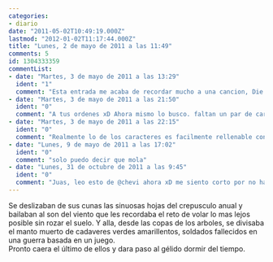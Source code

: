 ```yaml
---
categories:
- diario
date: "2011-05-02T10:49:19.000Z"
lastmod: "2012-01-02T11:17:44.000Z"
title: "Lunes, 2 de mayo de 2011 a las 11:49"
comments: 5
id: 1304333359
commentList:
- date: "Martes, 3 de mayo de 2011 a las 13:29"
  ident: "1"
  comment: "Esta entrada me acaba de recordar mucho a una cancion, Die Horde. Una chica en YouTube canta una de las versiones mas bonitas de esa cancion que he escuchado. Buscar: Cira Las Vegas - Die Horde rennt"
- date: "Martes, 3 de mayo de 2011 a las 21:50"
  ident: "0"
  comment: "A tus ordenes xD Ahora mismo lo busco. faltan un par de caracteres... guay"
- date: "Martes, 3 de mayo de 2011 a las 22:15"
  ident: "0"
  comment: "Realmente lo de los caracteres es facilmente rellenable con espacios... Podria haber puesto un filtro para ello, pero tambien hay veces que yo no se que poner hasta 50 caracteres... ;)"
- date: "Lunes, 9 de mayo de 2011 a las 17:02"
  ident: "0"
  comment: "solo puedo decir que mola"
- date: "Lunes, 31 de octubre de 2011 a las 9:45"
  ident: "0"
  comment: "Juas, leo esto de @chevi ahora xD me siento corto por no haberme dado cuenta antes xDD"
---
```


Se deslizaban de sus cunas las sinuosas hojas del crepusculo anual y bailaban al son del viento que les recordaba el reto de volar lo mas lejos posible sin rozar el suelo. Y alla, desde las copas de los arboles, se divisaba el manto muerto de cadaveres verdes amarillentos, soldados fallecidos en una guerra basada en un juego.  
Pronto caera el último de ellos y dara paso al gélido dormir del tiempo.